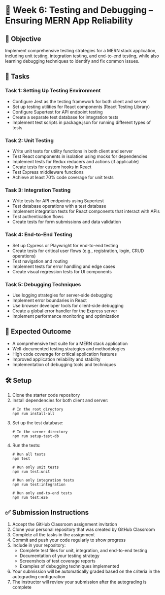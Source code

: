 # 🧪 Week 6: Testing and Debugging – Ensuring MERN App Reliability

## 🚀 Objective
Implement comprehensive testing strategies for a MERN stack application, including unit testing, integration testing, and end-to-end testing, while also learning debugging techniques to identify and fix common issues.

## 📂 Tasks

### Task 1: Setting Up Testing Environment
- Configure Jest as the testing framework for both client and server
- Set up testing utilities for React components (React Testing Library)
- Configure Supertest for API endpoint testing
- Create a separate test database for integration tests
- Implement test scripts in package.json for running different types of tests

### Task 2: Unit Testing
- Write unit tests for utility functions in both client and server
- Test React components in isolation using mocks for dependencies
- Implement tests for Redux reducers and actions (if applicable)
- Create tests for custom hooks in React
- Test Express middleware functions
- Achieve at least 70% code coverage for unit tests

### Task 3: Integration Testing
- Write tests for API endpoints using Supertest
- Test database operations with a test database
- Implement integration tests for React components that interact with APIs
- Test authentication flows
- Create tests for form submissions and data validation

### Task 4: End-to-End Testing
- Set up Cypress or Playwright for end-to-end testing
- Create tests for critical user flows (e.g., registration, login, CRUD operations)
- Test navigation and routing
- Implement tests for error handling and edge cases
- Create visual regression tests for UI components

### Task 5: Debugging Techniques
- Use logging strategies for server-side debugging
- Implement error boundaries in React
- Use browser developer tools for client-side debugging
- Create a global error handler for the Express server
- Implement performance monitoring and optimization

## 🧪 Expected Outcome
- A comprehensive test suite for a MERN stack application
- Well-documented testing strategies and methodologies
- High code coverage for critical application features
- Improved application reliability and stability
- Implementation of debugging tools and techniques

## 🛠️ Setup
1. Clone the starter code repository
2. Install dependencies for both client and server:
   ```
   # In the root directory
   npm run install-all
   ```
3. Set up the test database:
   ```
   # In the server directory
   npm run setup-test-db
   ```
4. Run the tests:
   ```
   # Run all tests
   npm test
   
   # Run only unit tests
   npm run test:unit
   
   # Run only integration tests
   npm run test:integration
   
   # Run only end-to-end tests
   npm run test:e2e
   ```

## ✅ Submission Instructions
1. Accept the GitHub Classroom assignment invitation
2. Clone your personal repository that was created by GitHub Classroom
3. Complete all the tasks in the assignment
4. Commit and push your code regularly to show progress
5. Include in your repository:
   - Complete test files for unit, integration, and end-to-end testing
   - Documentation of your testing strategy
   - Screenshots of test coverage reports
   - Examples of debugging techniques implemented
6. Your submission will be automatically graded based on the criteria in the autograding configuration
7. The instructor will review your submission after the autograding is complete 